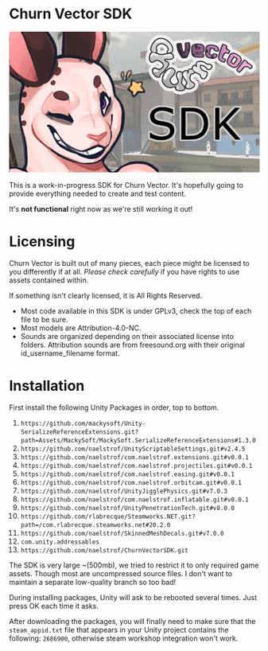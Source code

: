 # Churn Vector SDK

![Churn Vector SDK Image](churn_vector_sdk.png)

This is a work-in-progress SDK for Churn Vector. It's hopefully going to provide everything needed to create and test content.

It's **not functional** right now as we're still working it out!

# Licensing
Churn Vector is built out of many pieces, each piece might be licensed to you differently if at all.
*Please check carefully* if you have rights to use assets contained within.

If something isn't clearly licensed, it is All Rights Reserved.

- Most code available in this SDK is under GPLv3, check the top of each file to be sure.
- Most models are Attribution-4.0-NC.
- Sounds are organized depending on their associated license into folders. Attribution sounds are from freesound.org with their original id_username_filename format.

# Installation

First install the following Unity Packages in order, top to bottom.
1. `https://github.com/mackysoft/Unity-SerializeReferenceExtensions.git?path=Assets/MackySoft/MackySoft.SerializeReferenceExtensions#1.3.0`
2. `https://github.com/naelstrof/UnityScriptableSettings.git#v2.4.5`
3. `https://github.com/naelstrof/com.naelstrof.extensions.git#v0.0.1`
4. `https://github.com/naelstrof/com.naelstrof.projectiles.git#v0.0.1`
5. `https://github.com/naelstrof/com.naelstrof.easing.git#v0.0.1`
6. `https://github.com/naelstrof/com.naelstrof.orbitcam.git#v0.0.1`
7. `https://github.com/naelstrof/UnityJigglePhysics.git#v7.0.3`
8. `https://github.com/naelstrof/com.naelstrof.inflatable.git#v0.0.1`
9. `https://github.com/naelstrof/UnityPenetrationTech.git#v8.0.0`
10. `https://github.com/rlabrecque/Steamworks.NET.git?path=/com.rlabrecque.steamworks.net#20.2.0`
11. `https://github.com/naelstrof/SkinnedMeshDecals.git#v7.0.0`
12. `com.unity.addressables`
13. `https://github.com/naelstrof/ChurnVectorSDK.git`

The SDK is very large ~(500mb), we tried to restrict it to only required game assets. Though most are uncompressed source files. I don't want to maintain a separate low-quality branch so too bad!

During installing packages, Unity will ask to be rebooted several times. Just press OK each time it asks.

After downloading the packages, you will finally need to make sure that the `steam_appid.txt` file that appears in your Unity
project contains the following: `2686900`, otherwise steam workshop integration won't work.